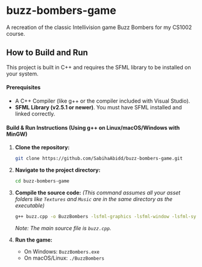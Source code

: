 # buzz-bombers-game
A recreation of the classic Intellivision game Buzz Bombers for my CS1002 course.
## How to Build and Run

This project is built in C++ and requires the SFML library to be installed on your system.

#### **Prerequisites**
- A C++ Compiler (like g++ or the compiler included with Visual Studio).
- **SFML Library (v2.5.1 or newer)**. You must have SFML installed and linked correctly.

#### **Build & Run Instructions (Using g++ on Linux/macOS/Windows with MinGW)**

1.  **Clone the repository:**
    ```bash
    git clone https://github.com/SabihaAbidd/buzz-bombers-game.git
    ```

2.  **Navigate to the project directory:**
    ```bash
    cd buzz-bombers-game
    ```

3.  **Compile the source code:**
    *(This command assumes all your asset folders like `Textures` and `Music` are in the same directory as the executable)*
    ```bash
    g++ buzz.cpp -o BuzzBombers -lsfml-graphics -lsfml-window -lsfml-system -lsfml-audio
    ```
    *Note: The main source file is `buzz.cpp`.*

4.  **Run the game:**
    - On Windows: `BuzzBombers.exe`
    - On macOS/Linux: `./BuzzBombers`

